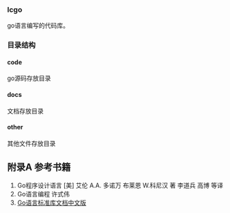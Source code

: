 ### lcgo

go语言编写的代码库。

### 目录结构

#### code

go源码存放目录

#### docs

文档存放目录

#### other

其他文件存放目录



## 附录A 参考书籍

1. Go程序设计语言	[美] 艾伦 A.A. 多诺万       布莱恩 W.科尼汉  著  李道兵 高博 等译
2. Go语言编程    许式伟
3. [Go语言标准库文档中文版](https://studygolang.com/pkgdoc)

